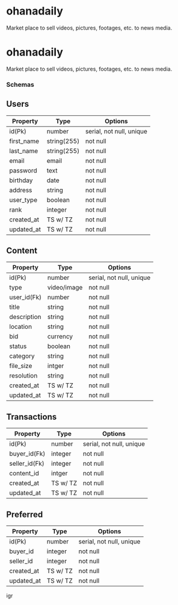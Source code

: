 # ohanadaily

Market place to sell videos, pictures, footages, etc. to news media.

# ohanadaily

Market place to sell videos, pictures, footages, etc. to news media.

###

### Schemas

## Users

| Property   | Type        | Options                  |
| ---------- | ----------- | ------------------------ |
| id(Pk)     | number      | serial, not null, unique |
| first_name | string(255) | not null                 |
| last_name  | string(255) | not null                 |
| email      | email       | not null                 |
| password   | text        | not null                 |
| birthday   | date        | not null                 |
| address    | string      | not null                 |
| user_type  | boolean     | not null                 |
| rank       | integer     | not null                 |
| created_at | TS w/ TZ    | not null                 |
| updated_at | TS w/ TZ    | not null                 |

## Content

| Property    | Type        | Options                  |
| ----------- | ----------- | ------------------------ |
| id(Pk)      | number      | serial, not null, unique |
| type        | video/image | not null                 |
| user_id(Fk) | number      | not null                 |
| title       | string      | not null                 |
| description | string      | not null                 |
| location    | string      | not null                 |
| bid         | currency    | not null                 |
| status      | boolean     | not null                 |
| category    | string      | not null                 |
| file_size   | intger      | not null                 |
| resolution  | string      | not null                 |
| created_at  | TS w/ TZ    | not null                 |
| updated_at  | TS w/ TZ    | not null                 |

## Transactions

| Property      | Type     | Options                  |
| ------------- | -------- | ------------------------ |
| id(Pk)        | number   | serial, not null, unique |
| buyer_id(Fk)  | integer  | not null                 |
| seller_id(Fk) | integer  | not null                 |
| content_id    | intger   | not null                 |
| created_at    | TS w/ TZ | not null                 |
| updated_at    | TS w/ TZ | not null                 |

## Preferred

| Property   | Type     | Options                  |
| ---------- | -------- | ------------------------ |
| id(Pk)     | number   | serial, not null, unique |
| buyer_id   | integer  | not null                 |
| seller_id  | integer  | not null                 |
| created_at | TS w/ TZ | not null                 |
| updated_at | TS w/ TZ | not null                 |

igr
